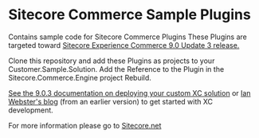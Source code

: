 # Sitecore Commerce Sample Plugins
Contains sample code for Sitecore Commerce Plugins
These Plugins are targeted toward [Sitecore Experience Commerce 9.0 Update 3 release.](https://dev.sitecore.net/Downloads/Sitecore_Commerce/90/Sitecore_Experience_Commerce_90_Update3.aspx)

Clone this repository and add these Plugins as projects to your Customer.Sample.Solution.
Add the Reference to the Plugin in the Sitecore.Commerce.Engine project
Rebuild.  

[See the 9.0.3 documentation on deploying your custom XC solution](https://doc.sitecore.com/developers/90/sitecore-experience-commerce/en/deploying-your-sitecore-xc-solution.html) or [Ian Webster's blog](https://websterian.com/2018/05/21/sitecore-commerce-9-x-how-to-setup-your-development-environment-to-customize-the-commerce-engine/) (from an earlier version) to get started with XC development.  

For more information please go to [Sitecore.net](http://www.sitecore.net)
